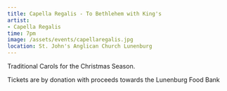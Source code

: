 ```yaml
---
title: Capella Regalis - To Bethlehem with King's
artist:
- Capella Regalis
time: 7pm
image: /assets/events/capellaregalis.jpg
location: St. John's Anglican Church Lunenburg
---
```


Traditional Carols for the Christmas Season.

Tickets are by donation with proceeds towards the Lunenburg Food Bank